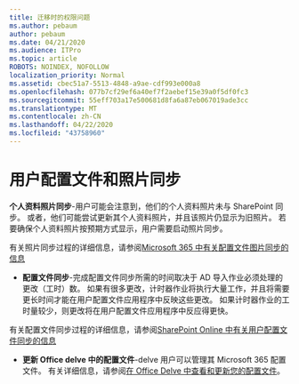 ```yaml
---
title: 迁移时的权限问题
ms.author: pebaum
author: pebaum
ms.date: 04/21/2020
ms.audience: ITPro
ms.topic: article
ROBOTS: NOINDEX, NOFOLLOW
localization_priority: Normal
ms.assetid: cbec51a7-5513-4848-a9ae-cdf993e000a8
ms.openlocfilehash: 077b7cf29ef6a40ef7f2aebef15e39a0f5df0fc3
ms.sourcegitcommit: 55eff703a17e500681d8fa6a87eb067019ade3cc
ms.translationtype: MT
ms.contentlocale: zh-CN
ms.lasthandoff: 04/22/2020
ms.locfileid: "43758960"
---
```

# <a name="user-profile-and-photo-synchronization"></a>用户配置文件和照片同步

 **个人资料照片同步**-用户可能会注意到，他们的个人资料照片未与 SharePoint 同步。 或者，他们可能尝试更新其个人资料照片，并且该照片仍显示为旧照片。 若要确保个人资料照片按预期方式显示，用户需要启动照片同步。 
  
有关照片同步过程的详细信息，请参阅[Microsoft 365 中有关配置文件图片同步的信息](https://go.microsoft.com/fwlink/?linkid=2022634)
  
- **配置文件同步**-完成配置文件同步所需的时间取决于 AD 导入作业必须处理的更改（工时）数。 如果有很多更改，计时器作业将执行大量工作，并且将需要更长时间才能在用户配置文件应用程序中反映这些更改。 如果计时器作业的工时量较少，则更改将在用户配置文件应用程序中反应得更快。 
  
有关配置文件同步过程的详细信息，请参阅[SharePoint Online 中有关用户配置文件同步的信息](https://go.microsoft.com/fwlink/?linkid=2022639)
    
- **更新 Office delve 中的配置文件**-delve 用户可以管理其 Microsoft 365 配置文件。 有关详细信息，请参阅[在 Office Delve 中查看和更新您的配置文件](https://support.office.com/article/View-and-update-your-profile-in-Office-Delve-4e84343b-eedf-45a1-aeb9-8627ccca14ba)。
    

